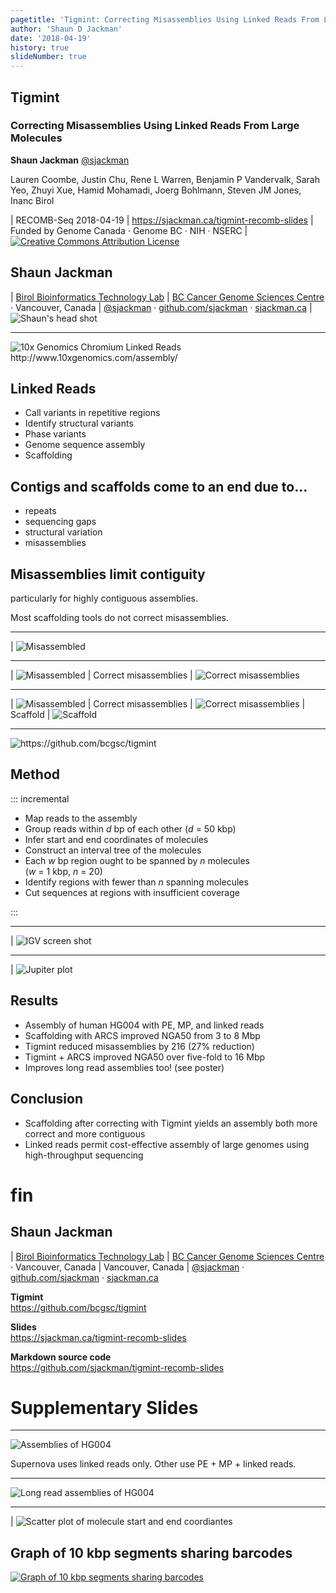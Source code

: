 ```yaml
---
pagetitle: 'Tigmint: Correcting Misassemblies Using Linked Reads From Large Molecules'
author: 'Shaun D Jackman'
date: '2018-04-19'
history: true
slideNumber: true
---
```


## Tigmint

### Correcting Misassemblies Using Linked Reads From Large Molecules

**Shaun Jackman** [\@sjackman][]

Lauren Coombe, Justin Chu, Rene L Warren, Benjamin P Vandervalk, Sarah Yeo, Zhuyi Xue, Hamid Mohamadi, Joerg Bohlmann, Steven JM Jones, Inanc Birol

| RECOMB-Seq 2018-04-19
| <https://sjackman.ca/tigmint-recomb-slides>
| Funded by Genome Canada &middot; Genome BC &middot; NIH &middot; NSERC
| [![Creative Commons Attribution License](images/cc-by.png)][cc-by]

[\@sjackman]: http://twitter.com/sjackman
[cc-by]: http://creativecommons.org/licenses/by/4.0/

## Shaun Jackman

| [Birol Bioinformatics Technology Lab](http://www.birollab.ca)
| [BC Cancer Genome Sciences Centre](http://bcgsc.ca) &middot; Vancouver, Canada
| [\@sjackman][] &middot; [github.com/sjackman](https://github.com/sjackman) &middot; [sjackman.ca](http://sjackman.ca)
| ![Shaun's head shot](images/sjackman.jpg)

----------------------------------------

![10x Genomics Chromium Linked Reads <http://www.10xgenomics.com/assembly/>](images/10xgenomics.png)

## Linked Reads

- Call variants in repetitive regions
- Identify structural variants
- Phase variants
- Genome sequence assembly
- Scaffolding

## Contigs and scaffolds come to an end due to...

- repeats
- sequencing gaps
- structural variation
- misassemblies

## Misassemblies limit contiguity

particularly for highly contiguous assemblies.

Most scaffolding tools do not correct misassemblies.

----------------------------------------

| ![Misassembled](images/diagram-1.png)

----------------------------------------

| ![Misassembled](images/diagram-1.png)
| Correct misassemblies
| ![Correct misassemblies](images/diagram-2.png)

----------------------------------------

| ![Misassembled](images/diagram-1.png)
| Correct misassemblies
| ![Correct misassemblies](images/diagram-2.png)
| Scaffold
| ![Scaffold](images/diagram-3.png)

----------------------------------------

![<https://github.com/bcgsc/tigmint>](images/tigmint-logo.png)

## Method

::: incremental

- Map reads to the assembly
- Group reads within *d* bp of each other (*d* = 50 kbp)
- Infer start and end coordinates of molecules
- Construct an interval tree of the molecules
- Each *w* bp region ought to be spanned by *n* molecules \
  (*w* = 1 kbp, *n* = 20)
- Identify regions with fewer than *n* spanning molecules
- Cut sequences at regions with insufficient coverage

:::

----------------------------------------

| ![IGV screen shot](images/10824873:254952.png)

----------------------------------------

| ![Jupiter plot](images/jupiter.png)

## Results

- Assembly of human HG004 with PE, MP, and linked reads
- Scaffolding with ARCS improved NGA50 from 3 to 8 Mbp
- Tigmint reduced misassemblies by 216 (27% reduction)
- Tigmint + ARCS improved NGA50 over five-fold to 16 Mbp
- Improves long read assemblies too! (see poster)

## Conclusion

- Scaffolding after correcting with Tigmint yields an assembly both more correct and more contiguous
- Linked reads permit cost-effective assembly of large genomes using high-throughput sequencing

fin
================================================================================

## Shaun Jackman

| [Birol Bioinformatics Technology Lab](http://www.birollab.ca)
| [BC Cancer Genome Sciences Centre](http://bcgsc.ca) &middot; Vancouver, Canada
| Vancouver, Canada
| [\@sjackman][] &middot; [github.com/sjackman](https://github.com/sjackman) &middot; [sjackman.ca](http://sjackman.ca)

**Tigmint** \
<https://github.com/bcgsc/tigmint>

**Slides** \
<https://sjackman.ca/tigmint-recomb-slides>

**Markdown source code** \
<https://github.com/sjackman/tigmint-recomb-slides>

Supplementary Slides
================================================================================

----------------------------------------

![Assemblies of HG004](images/metrics.png)

Supernova uses linked reads only.
Other use PE + MP + linked reads.

----------------------------------------

![Long read assemblies of HG004](images/metrics-sms.png)

----------------------------------------

| ![Scatter plot of molecule start and end coordiantes](images/scatterplot.png)

## Graph of 10 kbp segments sharing barcodes

[![Graph of 10 kbp segments sharing barcodes](images/segments-graph.png)](images/segments-graph.pdf)
